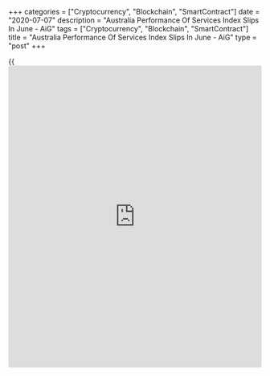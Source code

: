 +++
categories = ["Cryptocurrency", "Blockchain", "SmartContract"]
date = "2020-07-07"
description = "Australia Performance Of Services Index Slips In June - AiG"
tags = ["Cryptocurrency", "Blockchain", "SmartContract"]
title = "Australia Performance Of Services Index Slips In June - AiG"
type = "post"
+++

{{<iframe id="large-banner" src="https://www.bounty.group/#slide=24.0" width="100%" height="600" scrolling="no" style="border: 0px solid rgb(216, 221, 230); border-radius: 3px;">}}

The services sector in Australia continued to contract in June, and at a
slightly faster rate, the latest survey from the Australian Industry
Group showed on Tuesday with a seasonally adjusted Performance of
Services Index score of 31.5.

That's down slightly from 31.6 in May and it moves farther beneath the
boom-or-bust line of 50 that separates expansion from contraction.

Reduced customer demand continued to drag down most businesses across
all services sectors in June. Some respondents reported the instant
asset tax write-off had a positive effect on sales as did end of
financial year discounting.

Consumer sales have been impacted by uncertainty, tightening income and
falling employment. Some [business][1]-oriented respondents reported
that a lack of work in the pipeline was creating uncertainty about the
outlook after current projects had finished.

For comments and feedback [contact](https://www.playgroundfx.com/contact/): editorial@rtt[news](https://www.letsplayfx.com/blog/forex-news-website/).com

[Economic News][2]

 **What parts of the world are seeing the best (and worst) economic
performances lately? Click[here][3] to check out our [Econ Scorecard][3]
and find out! See up-to-the-moment [ranking](https://www.playgroundfx.com/blog/crypto-exchange-ranking/)s for the best and worst
performers in [GDP][3], [unemployment rate][4], [inflation][5] and much
more.**

   1. www.rtt[news](https://www.letsplayfx.com/blog/forex-news-website/).com/Content/Business.aspx
   2. www.rtt[news](https://www.letsplayfx.com/blog/forex-news-website/).com/Content/EconomicNews.aspx
   3. www.rtt[news](https://www.letsplayfx.com/blog/forex-news-website/).com/economic-scorecard/world-rank/GDP/highest-performance.aspx
   4. www.rtt[news](https://www.letsplayfx.com/blog/forex-news-website/).com/economic-scorecard/world-rank/unemployment-rate/lowest-performance.aspx
   5. www.rtt[news](https://www.letsplayfx.com/blog/forex-news-website/).com/economic-scorecard/world-rank/CPI/highest-performance.aspx